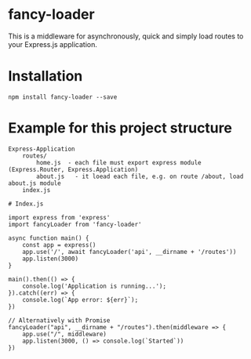# fancy-loader

This is a middleware for asynchronously, quick and simply load routes to your Express.js application.

# Installation
    npm install fancy-loader --save

# Example for this project structure
    Express-Application
        routes/
            home.js  - each file must export express module (Express.Router, Express.Application)
            about.js   - it loead each file, e.g. on route /about, load about.js module 
        index.js

    # Index.js

    import express from 'express'
    import fancyLoader from 'fancy-loader'

    async function main() {
        const app = express()
        app.use('/', await fancyLoader('api', __dirname + '/routes'))
        app.listen(3000)
    }

    main().then(() => {
        console.log('Application is running...');
    }).catch((err) => {
        console.log(`App error: ${err}`);
    })

    // Alternatively with Promise
    fancyLoader("api", __dirname + "/routes").then(middleware => {
        app.use("/", middleware)
        app.listen(3000, () => console.log(`Started`))
    })
